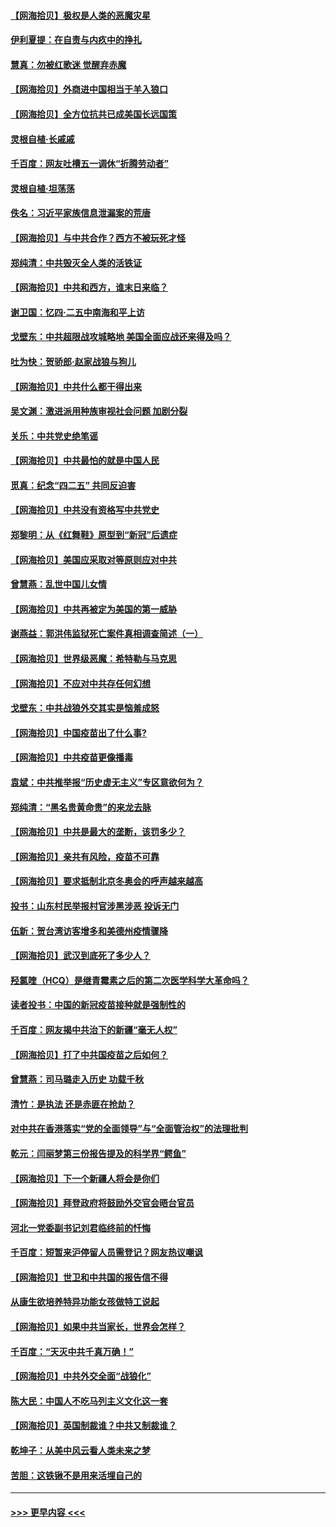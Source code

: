 #### [【网海拾贝】极权是人类的恶魔灾星](../pages/nsc993/n12910697.md?t=04291101) 
#### [伊利夏提：在自责与内疚中的挣扎](../pages/nsc993/n12910493.md?t=04291101) 
#### [慧真：勿被红歌迷 觉醒弃赤魔](../pages/nsc993/n12910485.md?t=04291101) 
#### [【网海拾贝】外商进中国相当于羊入狼口](../pages/nsc993/n12908274.md?t=04291101) 
#### [【网海拾贝】全方位抗共已成美国长远国策](../pages/nsc993/n12906878.md?t=04291101) 
#### [灵根自植‧长戚戚](../pages/nsc993/n12905585.md?t=04291101) 
#### [千百度：网友吐槽五一调休“折腾劳动者”](../pages/nsc993/n12905934.md?t=04291101) 
#### [灵根自植‧坦荡荡](../pages/nsc993/n12905562.md?t=04291101) 
#### [佚名：习近平家族信息泄漏案的荒唐](../pages/nsc993/n12904705.md?t=04291101) 
#### [【网海拾贝】与中共合作？西方不被玩死才怪](../pages/nsc993/n12903873.md?t=04291101) 
#### [郑纯清：中共毁灭全人类的活铁证](../pages/nsc993/n12903785.md?t=04291101) 
#### [【网海拾贝】中共和西方，谁末日来临？](../pages/nsc993/n12903482.md?t=04291101) 
#### [谢卫国：忆四‧二五中南海和平上访](../pages/nsc993/n12902192.md?t=04291101) 
#### [戈壁东：中共超限战攻城略地 美国全面应战还来得及吗？](../pages/nsc993/n12902297.md?t=04291101) 
#### [吐为快：贺骄郎‧赵家战狼与狗儿](../pages/nsc993/n12902280.md?t=04291101) 
#### [【网海拾贝】中共什么都干得出来](../pages/nsc993/n12897500.md?t=04291101) 
#### [吴文渊：激进派用种族审视社会问题 加剧分裂](../pages/nsc993/n12893881.md?t=04291101) 
#### [关乐：中共党史绝笔谣](../pages/nsc993/n12897270.md?t=04291101) 
#### [【网海拾贝】中共最怕的就是中国人民](../pages/nsc993/n12894705.md?t=04291101) 
#### [觅真：纪念“四二五” 共同反迫害](../pages/nsc993/n12894553.md?t=04291101) 
#### [【网海拾贝】中共没有资格写中共党史](../pages/nsc993/n12892231.md?t=04291101) 
#### [郑黎明：从《红舞鞋》原型到“新冠”后遗症](../pages/nsc993/n12890469.md?t=04291101) 
#### [【网海拾贝】美国应采取对等原则应对中共](../pages/nsc993/n12889176.md?t=04291101) 
#### [曾慧燕：乱世中国儿女情](../pages/nsc993/n12887931.md?t=04291101) 
#### [【网海拾贝】中共再被定为美国的第一威胁](../pages/nsc993/n12887580.md?t=04291101) 
#### [谢燕益：郭洪伟监狱死亡案件真相调查简述（一）](../pages/nsc993/n12885648.md?t=04291101) 
#### [【网海拾贝】世界级恶魔：希特勒与马克思](../pages/nsc993/n12884062.md?t=04291101) 
#### [【网海拾贝】不应对中共存任何幻想](../pages/nsc993/n12881460.md?t=04291101) 
#### [戈壁东：中共战狼外交其实是恼羞成怒](../pages/nsc993/n12880392.md?t=04291101) 
#### [【网海拾贝】中国疫苗出了什么事?](../pages/nsc993/n12879124.md?t=04291101) 
#### [【网海拾贝】中共疫苗更像播毒](../pages/nsc993/n12876631.md?t=04291101) 
#### [袁斌：中共推举报“历史虚无主义”专区意欲何为？](../pages/nsc993/n12876530.md?t=04291101) 
#### [郑纯清：“黑名贵黄命贵”的来龙去脉](../pages/nsc993/n12875589.md?t=04291101) 
#### [【网海拾贝】中共是最大的垄断，该罚多少？](../pages/nsc993/n12874006.md?t=04291101) 
#### [【网海拾贝】亲共有风险，疫苗不可靠](../pages/nsc993/n12872224.md?t=04291101) 
#### [【网海拾贝】要求抵制北京冬奥会的呼声越来越高](../pages/nsc993/n12868962.md?t=04291101) 
#### [投书：山东村民举报村官涉黑涉恶 投诉无门](../pages/nsc993/n12869726.md?t=04291101) 
#### [伍新：贺台湾访客增多和美德州疫情骤降](../pages/nsc993/n12865651.md?t=04291101) 
#### [【网海拾贝】武汉到底死了多少人？](../pages/nsc993/n12863707.md?t=04291101) 
#### [羟氯喹（HCQ）是继青霉素之后的第二次医学科学大革命吗？](../pages/nsc993/n12638564.md?t=04291101) 
#### [读者投书：中国的新冠疫苗接种就是强制性的](../pages/nsc993/n12859932.md?t=04291101) 
#### [千百度：网友揭中共治下的新疆“毫无人权”](../pages/nsc993/n12858385.md?t=04291101) 
#### [【网海拾贝】打了中共国疫苗之后如何？](../pages/nsc993/n12857866.md?t=04291101) 
#### [曾慧燕：司马璐走入历史 功载千秋](../pages/nsc993/n12856996.md?t=04291101) 
#### [清竹：是执法 还是赤匪在抢劫？](../pages/nsc993/n12856952.md?t=04291101) 
#### [对中共在香港落实“党的全面领导”与“全面管治权”的法理批判](../pages/nsc993/n12856929.md?t=04291101) 
#### [乾元：闫丽梦第三份报告提及的科学界“鳄鱼”](../pages/nsc993/n12855985.md?t=04291101) 
#### [【网海拾贝】下一个新疆人将会是你们](../pages/nsc993/n12855864.md?t=04291101) 
#### [【网海拾贝】拜登政府将鼓励外交官会晤台官员](../pages/nsc993/n12853615.md?t=04291101) 
#### [河北一党委副书记刘君临终前的忏悔](../pages/nsc993/n12849420.md?t=04291101) 
#### [千百度：短暂来沪停留人员需登记？网友热议嘲讽](../pages/nsc993/n12853497.md?t=04291101) 
#### [【网海拾贝】世卫和中共国的报告信不得](../pages/nsc993/n12850902.md?t=04291101) 
#### [从康生欲培养特异功能女孩做特工说起](../pages/nsc993/n12849289.md?t=04291101) 
#### [【网海拾贝】如果中共当家长，世界会怎样？](../pages/nsc993/n12848436.md?t=04291101) 
#### [千百度：“天灭中共千真万确！”](../pages/nsc993/n12845659.md?t=04291101) 
#### [【网海拾贝】中共外交全面“战狼化”](../pages/nsc993/n12845607.md?t=04291101) 
#### [陈大民：中国人不吃马列主义文化这一套](../pages/nsc993/n12842496.md?t=04291101) 
#### [【网海拾贝】英国制裁谁？中共又制裁谁？](../pages/nsc993/n12840909.md?t=04291101) 
#### [乾坤子：从美中风云看人类未来之梦](../pages/nsc993/n12840590.md?t=04291101) 
#### [苦胆：这铁锹不是用来活埋自己的](../pages/nsc993/n12839512.md?t=04291101) 

----
#### [ >>> 更早内容 <<< ](../indexes/nsc993-earlier.md)
